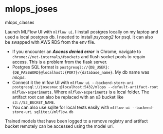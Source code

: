 # mlops_joses
mlops_classes

Launch MLFlow UI with `mlflow ui`. I install postgres locally on my laptop and used a local postgres db. I needed to install *psycopg2* for psql. It can also be swapped with AWS RDS from the env file. 
- If you encounter an ***Access denied error*** in Chrome, navigate to `chrome://net-internals/#sockets` and flush socket pools to regain access. This is a problem from the flask server.
- Postgres SQL format is `postgresql://{DB_USER}:{DB_PASSWORD}@localhost:{PORT}/{database_name}`. My db name was *mlops*.
- Connect it the mlfow UI with `mlflow ui --backend-store-uri postgresql://josesmac:@localhost:5432/mlops --default-artifact-root mlflow-experiments`. Where `mlflow-experiments` is a local folder. The artifact root can also be replaced with an s3 bucket like `s3://S3_BUCKET_NAME`.
- You can also use sqlite for local tests easily with `mlflow ui --backend-store-uri sqlite://mlflow.db`

Trained models that have been logged to a remove registry and artifact bucket remotely can be accessed using the model uri.
